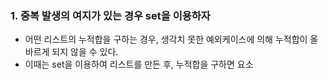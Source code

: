 ### 1. 중복 발생의 여지가 있는 경우 set을 이용하자
- 어떤 리스트의 누적합을 구하는 경우, 생각치 못한 예외케이스에 의해 누적합이 올바르게 되지 않을 수 있다.
- 이때는 set을 이용하여 리스트를 만든 후, 누적합을 구하면 요소 
